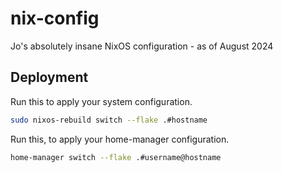 # nix-config

Jo's absolutely insane NixOS configuration - as of August 2024

## Deployment

Run this to apply your system configuration.
```sh
sudo nixos-rebuild switch --flake .#hostname
```

Run this, to apply your home-manager configuration.
```sh
home-manager switch --flake .#username@hostname
```
